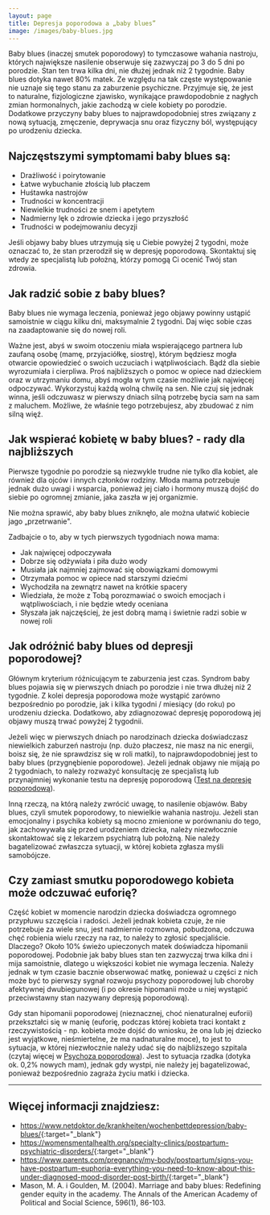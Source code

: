 ```yaml
---
layout: page
title: Depresja poporodowa a „baby blues”
image: /images/baby-blues.jpg
---
```


Baby blues (inaczej smutek poporodowy) to tymczasowe wahania nastroju, których największe nasilenie obserwuje się zazwyczaj po 3 do 5 dni po porodzie. Stan ten trwa kilka dni, nie dłużej jednak niż 2 tygodnie. Baby blues dotyka nawet 80% matek. Ze względu na tak częste występowanie nie uznaje się tego stanu za zaburzenie psychiczne. Przyjmuje się, że jest to naturalne, fizjologiczne zjawisko, wynikające prawdopodobnie z nagłych zmian hormonalnych, jakie zachodzą w ciele kobiety po porodzie. Dodatkowe przyczyny baby blues to najprawdopodobniej stres związany z nową sytuacją, zmęczenie, deprywacja snu oraz fizyczny ból, występujący po urodzeniu dziecka.

## Najczęstszymi symptomami baby blues są:

- Drażliwość i poirytowanie
- Łatwe wybuchanie złością lub płaczem
- Huśtawka nastrojów
- Trudności w koncentracji
- Niewielkie trudności ze snem i apetytem
- Nadmierny lęk o zdrowie dziecka i jego przyszłość
- Trudności w podejmowaniu decyzji

<div class="box">
Jeśli objawy baby blues utrzymują się u Ciebie powyżej 2 tygodni, może oznaczać to, że stan przerodził się w depresję poporodową. Skontaktuj się wtedy ze specjalistą lub położną, którzy pomogą Ci ocenić Twój stan zdrowia.
</div>


## Jak radzić sobie z baby blues?

Baby blues nie wymaga leczenia, ponieważ jego objawy powinny ustąpić samoistnie w ciągu kilku dni, maksymalnie 2 tygodni. Daj więc sobie czas na zaadaptowanie się do nowej roli. 

Ważne jest, abyś w swoim otoczeniu miała wspierającego partnera lub zaufaną osobę (mamę, przyjaciółkę, siostrę), którym będziesz mogła otwarcie opowiedzieć o swoich uczuciach i wątpliwościach. Bądź dla siebie wyrozumiała i cierpliwa. Proś najbliższych o pomoc w opiece nad dzieckiem oraz w utrzymaniu domu, abyś mogła w tym czasie możliwie jak najwięcej odpoczywać. Wykorzystuj każdą wolną chwilę na sen. Nie czuj się jednak winna, jeśli odczuwasz w pierwszy dniach silną potrzebę bycia sam na sam z maluchem. Możliwe, że właśnie tego potrzebujesz, aby zbudować z nim silną więź.

## Jak wspierać kobietę w baby blues? - rady dla najbliższych

Pierwsze tygodnie po porodzie są niezwykle trudne nie tylko dla kobiet, ale również dla ojców i innych członków rodziny. Młoda mama potrzebuje jednak dużo uwagi i wsparcia, ponieważ jej ciało i hormony muszą dojść do siebie po ogromnej zmianie, jaka zaszła w jej organizmie.

<div class="box">
Nie można sprawić, aby baby blues zniknęło, ale można ułatwić kobiecie jago „przetrwanie". 
</div>

Zadbajcie o to, aby w tych pierwszych tygodniach nowa mama:
- Jak najwięcej odpoczywała
- Dobrze się odżywiała i piła dużo wody
- Musiała jak najmniej zajmować się obowiązkami domowymi 
- Otrzymała pomoc w opiece nad starszymi dziećmi
- Wychodziła na zewnątrz nawet na krótkie spacery
- Wiedziała, że może z Tobą porozmawiać o swoich emocjach i wątpliwościach, i nie będzie wtedy oceniana 
- Słyszała jak najczęściej, że jest dobrą mamą i świetnie radzi sobie w nowej roli 

## Jak odróżnić baby blues od depresji poporodowej? 
Głównym kryterium różnicującym te zaburzenia jest czas. Syndrom baby blues pojawia się w pierwszych dniach po porodzie i nie trwa dłużej niż 2 tygodnie. Z kolei depresja poporodowa może wystąpić zarówno bezpośrednio po porodzie, jak i kilka tygodni / miesiący (do roku) po urodzeniu dziecka. Dodatkowo, aby zdiagnozować depresję poporodową jej objawy muszą trwać powyżej 2 tygodnii. 

Jeżeli więc w pierwszych dniach po narodzinach dziecka doświadczasz niewielkich zaburzeń nastroju (np. dużo płaczesz, nie masz na nic energii, boisz się, że nie sprawdzisz się w roli matki), to najprawdopodobniej jest to baby blues (przygnębienie poporodowe). Jeżeli jednak objawy nie mijają po 2 tygodniach, to należy rozważyć konsultację ze specjalistą lub przynajmniej wykonanie testu na depresję poporodową ([Test na depresję poporodową](https://depresjapoporodowa.pl/objawy/test-na-depresje-poporodowa)). 

Inną rzeczą, na którą należy zwrócić uwagę, to nasilenie objawów. Baby blues, czyli smutek poporodowy, to niewielkie wahania nastroju. Jeżeli stan emocjonalny i psychika kobiety są mocno zmienione w porównaniu do tego, jak zachowywała się przed urodzeniem dziecka, należy niezwłocznie skontaktować się z lekarzem psychiatrą lub położną. Nie należy bagatelizować zwłaszcza sytuacji, w której kobieta zgłasza myśli samobójcze.

## Czy zamiast smutku poporodowego kobieta może odczuwać euforię? 
Część kobiet w momencie narodzin dziecka doświadcza ogromnego przypłuwu szczęścia i radości. Jeżeli jednak kobieta czuje, że nie potrzebuje za wiele snu, jest nadmiernie rozmowna, pobudzona, odczuwa chęć robienia wielu rzeczy na raz, to należy to zgłosić specjaliście. Dlaczego? Około 10% świeżo upieczonych matek doświadcza hipomanii poporodowej. Podobnie jak baby blues stan ten zazwyczaj trwa kilka dni i mija samoistnie, dlatego u większości kobiet nie wymaga leczenia. Należy jednak w tym czasie bacznie obserwować matkę, ponieważ u części z nich może być to pierwszy sygnał rozwoju psychozy poporodowej lub choroby afektywnej dwubiegunowej (i po okresie hipomanii może u niej wystąpić przeciwstawny stan nazywany depresją poporodową).

Gdy stan hipomanii poporodowej (nieznacznej, choć nienaturalnej euforii) przekształci się w manię (euforię, podczas której kobieta traci kontakt z rzeczywistością - np. kobieta może dojść do wniosku, że ona lub jej dziecko jest wyjątkowe, nieśmiertelne, że ma nadnaturalne moce), to jest to sytuacja, w której niezwłocznie należy udać się do najbliższego szpitala (czytaj więcej w [Psychoza poporodowa](https://depresjapoporodowa.pl/objawy/psychoza-poporodowa)). Jest to sytuacja rzadka (dotyka ok. 0,2% nowych mam), jednak gdy wystpi, nie należy jej bagatelizować, ponieważ bezpośrednio zagraża życiu matki i dziecka. 


--- 

## Więcej informacji znajdziesz:


- <https://www.netdoktor.de/krankheiten/wochenbettdepression/baby-blues/>{:target="_blank"}
- <https://womensmentalhealth.org/specialty-clinics/postpartum-psychiatric-disorders/>{:target="_blank"}
- <https://www.parents.com/pregnancy/my-body/postpartum/signs-you-have-postpartum-euphoria-everything-you-need-to-know-about-this-under-diagnosed-mood-disorder-post-birth/>{:target="_blank"}
- Mason, M. A. i Goulden, M. (2004). Marriage and baby blues: Redefining gender equity in the academy. The Annals of the American Academy of Political and Social Science, 596(1), 86-103.
